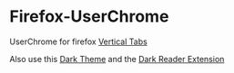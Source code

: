 # Firefox-UserChrome
UserChrome for firefox [Vertical Tabs](https://addons.mozilla.org/en-US/firefox/addon/vertical-tabs/?utm_source=addons.mozilla.org&utm_medium=referral&utm_content=search)

Also use this [Dark Theme](https://addons.mozilla.org/en-US/firefox/addon/red-moonlight-dark-red/) and the [Dark Reader Extension](https://addons.mozilla.org/en-US/firefox/addon/darkreader/)
